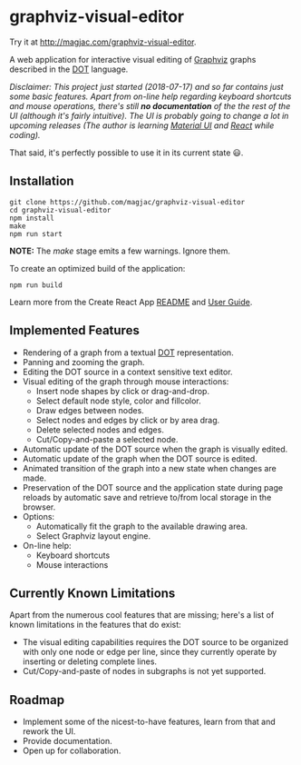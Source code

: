 # graphviz-visual-editor

Try it at http://magjac.com/graphviz-visual-editor.

A web application for interactive visual editing of [Graphviz](http://www.graphviz.org) graphs described in the [DOT](https://www.graphviz.org/doc/info/lang.html) language.

*Disclaimer: This project just started (2018-07-17) and so far contains just some basic features. Apart from on-line help regarding keyboard shortcuts and mouse operations, there's still **no documentation** of the the rest of the UI (although it's fairly intuitive). The UI is probably going to change a lot in upcoming releases (The author is learning [Material UI](https://material-ui.com/) and [React](https://material-ui.com/) while coding).*

That said, it's perfectly possible to use it in its current state :smiley:.

## Installation ##

```
git clone https://github.com/magjac/graphviz-visual-editor
cd graphviz-visual-editor
npm install
make
npm run start
```

**NOTE:** The *make* stage emits a few warnings. Ignore them.

To create an optimized build of the application:

```
npm run build
```

Learn more from the Create React App [README](https://github.com/facebook/create-react-app#npm-run-build-or-yarn-build) and [User Guide](https://github.com/facebook/create-react-app/blob/master/packages/react-scripts/template/README.md#deployment).

## Implemented Features ##

* Rendering of a graph from a textual [DOT](https://www.graphviz.org/doc/info/lang.html) representation.
* Panning and zooming the graph.
* Editing the DOT source in a context sensitive text editor.
* Visual editing of the graph through mouse interactions:
  * Insert node shapes by click or drag-and-drop.
  * Select default node style, color and fillcolor.
  * Draw edges between nodes.
  * Select nodes and edges by click or by area drag.
  * Delete selected nodes and edges.
  * Cut/Copy-and-paste a selected node.
* Automatic update of the DOT source when the graph is visually edited.
* Automatic update of the graph when the DOT source is edited.
* Animated transition of the graph into a new state when changes are made.
* Preservation of the DOT source and the application state during page reloads by automatic save and retrieve to/from local storage in the browser.
* Options:
  * Automatically fit the graph to the available drawing area.
  * Select Graphviz layout engine.
* On-line help:
  * Keyboard shortcuts
  * Mouse interactions

## Currently Known Limitations ##

Apart from the numerous cool features that are missing; here's a list of known limitations in the features that do exist:

* The visual editing capabilities requires the DOT source to be organized with only one node or edge per line, since they currently operate by inserting or deleting complete lines.
* Cut/Copy-and-paste of nodes in subgraphs is not yet supported.

## Roadmap ##

* Implement some of the nicest-to-have features, learn from that and rework the UI.
* Provide documentation.
* Open up for collaboration.
